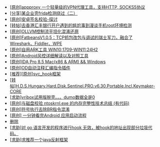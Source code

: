 + [[原创]appproxy 一个轻量级的VPN代理工具，支持HTTP, SOCKS5协议](https://bbs.kanxue.com/thread-282002.htm)
+ [[分享]某企业壳frida检测绕过（二）](https://bbs.kanxue.com/thread-285964.htm)
+ [[原创]安卓签名校验-探讨](https://bbs.kanxue.com/thread-285647.htm)
+ [[转帖]去香港汇丰银行开户遇到的尴尬事到漫谈手机root环境检测](https://bbs.kanxue.com/thread-285754.htm)
+ [[原创]OLLVM控制流平坦化混淆还原](https://bbs.kanxue.com/thread-286151.htm)
+ [[原创]FatbeansV1.0.5：TCP抓包改包与调试的瑞士军刀，融合了Wireshark、Fiddler、WPE](https://bbs.kanxue.com/thread-284571.htm)
+ [[原创]自用ARK工具 WIN10:1709-WIN11:24H2](https://bbs.kanxue.com/thread-286026.htm)
+ [[原创]Android风控详细解读以及对照工具](https://bbs.kanxue.com/thread-286120.htm)
+ [[原创]IDA Pro 8.5 Mac(x86 & ARM) && Windows](https://bbs.kanxue.com/thread-286126.htm)
+ [[原创]OD自动注释汇编指令插件](https://bbs.kanxue.com/thread-284557.htm)
+ [[推荐][原创]svc_hook框架](https://bbs.kanxue.com/thread-284713.htm)
+ [[转帖]H.D.S.Hungary.Hard.Disk.Sentinel.PRO.v6.30.Portable.Incl.Keymaker-CORE](https://bbs.kanxue.com/thread-286153.htm)
+ [[求助]vribox试用版脱壳。。。dumo数据全是0](https://bbs.kanxue.com/thread-286154.htm)
+ [[原创]与磁盘校验 ntoskrnl.exe 的内存完整性技术总结 (有代码)](https://bbs.kanxue.com/thread-286152.htm)
+ [[原创]符号执行去除BR指令混淆](https://bbs.kanxue.com/thread-280737.htm)
+ [[原创] 一分钟看完Android 应用启动流程](https://bbs.kanxue.com/thread-284686.htm)
+ [删除](https://bbs.kanxue.com/thread-286146.htm)
+ [[求助]对 go 语言开发的程序进行hook 无效，被hook的地址出现部分垃圾代码。](https://bbs.kanxue.com/thread-286096.htm)
+ [[求助]求推荐一个java反射框架](https://bbs.kanxue.com/thread-286107.htm)
